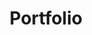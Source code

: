 ---
title: Portfolio
sections:
  - type: hero_section
    title: Portfolio
    align: center
  - type: content_section
    content: >-
      Here are some of the amazing startups in our community. Feel free to check them out!
    align: center
  - type: cta_section
    title: Join the Team
    subtitle: Are you interested in being listed here?
    actions:
      - label: Contact Us
        url: /contact
        style: secondary
    has_background: true
    background_color: blue
seo:
  title: Portfolio
  description: This is a list of startups in our community
layout: advanced
---